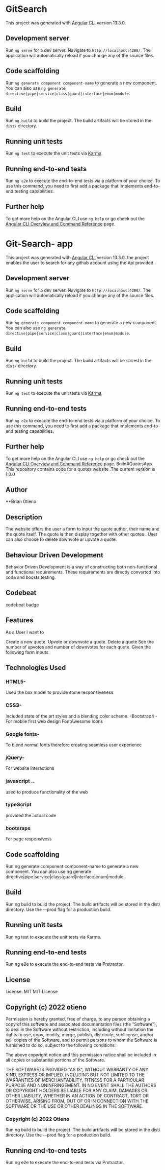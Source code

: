 # GitSearch

This project was generated with [Angular CLI](https://github.com/angular/angular-cli) version 13.3.0.

## Development server

Run `ng serve` for a dev server. Navigate to `http://localhost:4200/`. The application will automatically reload if you change any of the source files.

## Code scaffolding

Run `ng generate component component-name` to generate a new component. You can also use `ng generate directive|pipe|service|class|guard|interface|enum|module`.

## Build

Run `ng build` to build the project. The build artifacts will be stored in the `dist/` directory.

## Running unit tests

Run `ng test` to execute the unit tests via [Karma](https://karma-runner.github.io).

## Running end-to-end tests

Run `ng e2e` to execute the end-to-end tests via a platform of your choice. To use this command, you need to first add a package that implements end-to-end testing capabilities.

## Further help

To get more help on the Angular CLI use `ng help` or go check out the [Angular CLI Overview and Command Reference](https://angular.io/cli) page.


# Git-Search- app

This project was generated with [Angular CLI](https://github.com/angular/angular-cli) version 13.3.0.
the project enables the user to search for any github account using the Api provided.

## Development server

Run `ng serve` for a dev server. Navigate to `http://localhost:4200/`. The application will automatically reload if you change any of the source files.

## Code scaffolding

Run `ng generate component component-name` to generate a new component. You can also use `ng generate directive|pipe|service|class|guard|interface|enum|module`.

## Build

Run `ng build` to build the project. The build artifacts will be stored in the `dist/` directory.

## Running unit tests

Run `ng test` to execute the unit tests via [Karma](https://karma-runner.github.io).

## Running end-to-end tests

Run `ng e2e` to execute the end-to-end tests via a platform of your choice. To use this command, you need to first add a package that implements end-to-end testing capabilities.

## Further help

To get more help on the Angular CLI use `ng help` or go check out the [Angular CLI Overview and Command Reference](https://angular.io/cli) page.
Build#QuotesApp
This repository contains code for a quotes website .The current version is 1.0.0
## Author
**Brian Otieno

## Description
The website offers the user a form to input the quote author, their name and the quote itself. The quote is then display together with other quotes . User can also choose to delete downvote ar upvote a quote.

## Behaviour Driven Development
Behavior Driven Development is a way of constructing both non-functional and functional requirements. These requirements are directly converted into code and boosts testing.

## Codebeat
codebeat badge

## Features
As a User I want to

Create a new quote.
Upvote or downvote a quote.
Delete a quote
See the number of upvotes and number of downvotes for each quote.
Given the following form inputs.


## Technologies Used


### HTML5-
Used the box model to provide some responsiveness
### CSS3-
Included state of the art styles and a blending color scheme. -Bootstrap4 -For mobile first web design
FontAwesome Icons
### Google fonts- 
To blend normal fonts therefore creating seamless user experience
### jQuery-
For website interactions
### javascript ..
used to produce functionality of the web
### typeScript
provided the actual code 
### bootsraps
For page responsivess



## Code scaffolding
Run ng generate component component-name to generate a new component. You can also use ng generate directive|pipe|service|class|guard|interface|enum|module.

## Build
Run ng build to build the project. The build artifacts will be stored in the dist/ directory. Use the --prod flag for a production build.

## Running unit tests
Run ng test to execute the unit tests via Karma.

## Running end-to-end tests
Run ng e2e to execute the end-to-end tests via Protractor.

## License
License: MIT MIT License

## Copyright (c) 2022 otieno

Permission is hereby granted, free of charge, to any person obtaining a copy of this software and associated documentation files (the "Software"), to deal in the Software without restriction, including without limitation the rights to use, copy, modify, merge, publish, distribute, sublicense, and/or sell copies of the Software, and to permit persons to whom the Software is furnished to do so, subject to the following conditions:

The above copyright notice and this permission notice shall be included in all copies or substantial portions of the Software.

THE SOFTWARE IS PROVIDED "AS IS", WITHOUT WARRANTY OF ANY KIND, EXPRESS OR IMPLIED, INCLUDING BUT NOT LIMITED TO THE WARRANTIES OF MERCHANTABILITY, FITNESS FOR A PARTICULAR PURPOSE AND NONINFRINGEMENT. IN NO EVENT SHALL THE AUTHORS OR COPYRIGHT HOLDERS BE LIABLE FOR ANY CLAIM, DAMAGES OR OTHER LIABILITY, WHETHER IN AN ACTION OF CONTRACT, TORT OR OTHERWISE, ARISING FROM, OUT OF OR IN CONNECTION WITH THE SOFTWARE OR THE USE OR OTHER DEALINGS IN THE SOFTWARE.

### Copyright (c) 2022 Otieno

Run ng build to build the project. The build artifacts will be stored in the dist/ directory. Use the --prod flag for a production build.

## Running end-to-end tests
Run ng e2e to execute the end-to-end tests via Protractor.
